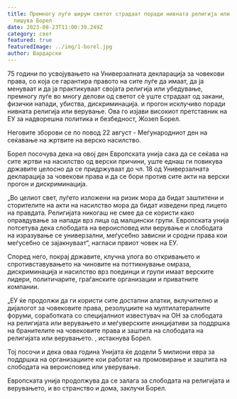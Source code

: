 ```yaml
---
title: Премногу луѓе ширум светот страдаат поради нивната религија или верувања,
  пишува Борел
date: 2023-08-23T11:00:39.249Z
category: свет
featured: true
featuredImage: ../img/1-borel.jpg
author: Вардарски
---
```

75 години по усвојувањето на Универзалната декларација за човекови права, со која се гарантира правото на сите луѓе да имаат, да ја менуваат и да ја практикуваат својата религија или убедување, премногу луѓе во многу делови од светот сè уште страдаат од закани, физички напади, убиства, дискриминација. и прогон исклучиво поради нивната религија или верување. Ова го изјави високиот претставник на ЕУ за надворешна политика и безбедност, Жозеп Борел.

Неговите зборови се по повод 22 август - Меѓународниот ден на сеќавање на жртвите на верско насилство.

Борел посочува дека на овој ден Европската унија сака да се сеќава на сите жртви на насилство од верски причини, уште еднаш ги повикува државите целосно да се придржуваат до чл. 18 од Универзалната декларација за човекови права и да се бори против сите акти на верски прогон и дискриминација.

„Во целиот свет, луѓето изложени на ризик мора да бидат заштитени и сторителите на акти на насилство мора да бидат изведени пред лицето на правдата. Религијата никогаш не смее да се користи како оправдување за напади врз лица од малцински групи. Европската унија потсетува дека слободата на вероисповед или верување и слободата на изразување се универзални, меѓусебно зависни и сродни права кои меѓусебно се зајакнуваат“, нагласи првиот човек на ЕУ.

Според него, покрај државите, клучна улога во откривањето и спротивставувањето на чиновите на поттикнување омраза, дискриминација и насилство врз поединци и групи имаат верските лидери, политичарите, граѓанските организации и приватните компании.

„ЕУ ќе продолжи да ги користи сите достапни алатки, вклучително и дијалогот за човековите права, резолуциите на мултилатералните форуми, соработката со специјалниот известувач на ОН за слободата на религијата или верувањето и меѓуверските иницијативи за поддршка на бранителите на човековите права и заштита на слободата на религијата или верувањето. , истакнува Борел.

Тој посочи и дека оваа година Унијата ќе додели 5 милиони евра за поддршка на организациите кои работат на промовирање и заштита на слободата на вероисповед или уверување.

Европската унија продолжува да се залага за слободата на религијата и верувањето, и во странство и дома, заклучи Борел.